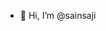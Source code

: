 - 👋 Hi, I’m @sainsaji

<!---
sainsaji/sainsaji is a ✨ special ✨ repository because its `README.md` (this file) appears on your GitHub profile.
You can click the Preview link to take a look at your changes.
--->
